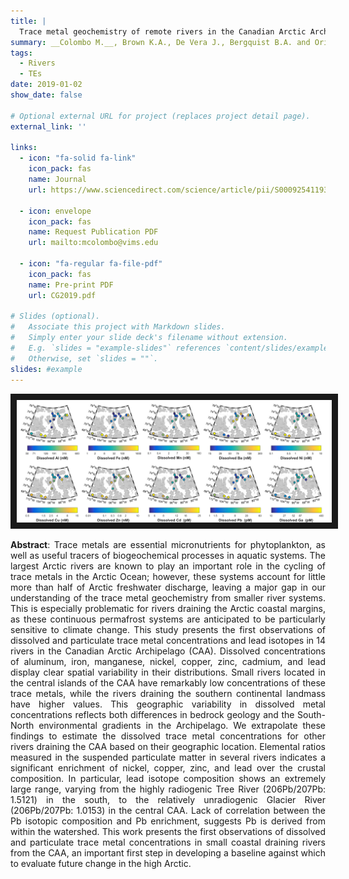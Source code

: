 ```yaml
---
title: |
  Trace metal geochemistry of remote rivers in the Canadian Arctic Archipelago
summary: __Colombo M.__, Brown K.A., De Vera J., Bergquist B.A. and Orians K.J. (2019) _ACS Earth and Space Chemistry 3 (7), 1302-1314_
tags:
  - Rivers
  - TEs
date: 2019-01-02
show_date: false

# Optional external URL for project (replaces project detail page).
external_link: ''

links:
  - icon: "fa-solid fa-link"
    icon_pack: fas
    name: Journal
    url: https://www.sciencedirect.com/science/article/pii/S0009254119303742?via%3Dihub

  - icon: envelope
    icon_pack: fas
    name: Request Publication PDF
    url: mailto:mcolombo@vims.edu 

  - icon: "fa-regular fa-file-pdf"
    icon_pack: fas
    name: Pre-print PDF
    url: CG2019.pdf 

# Slides (optional).
#   Associate this project with Markdown slides.
#   Simply enter your slide deck's filename without extension.
#   E.g. `slides = "example-slides"` references `content/slides/example-slides.md`.
#   Otherwise, set `slides = ""`.
slides: #example
---
```

<p align="center">
<img src="CG2019.png" width="900px" max-height= auto border="10"/>
</p>

__Abstract__: Trace metals are essential micronutrients for phytoplankton, as well as useful tracers of biogeochemical processes in aquatic systems. The largest Arctic rivers are known to play an important role in the cycling of trace metals in the Arctic Ocean; however, these systems account for little more than half of Arctic freshwater discharge, leaving a major gap in our understanding of the trace metal geochemistry from smaller river systems. This is especially problematic for rivers draining the Arctic coastal margins, as these continuous permafrost systems are anticipated to be particularly sensitive to climate change. This study presents the first observations of dissolved and particulate trace metal concentrations and lead isotopes in 14 rivers in the Canadian Arctic Archipelago (CAA). Dissolved concentrations of aluminum, iron, manganese, nickel, copper, zinc, cadmium, and lead display clear spatial variability in their distributions. Small rivers located in the central islands of the CAA have remarkably low concentrations of these trace metals, while the rivers draining the southern continental landmass have higher values. This geographic variability in dissolved metal concentrations reflects both differences in bedrock geology and the South-North environmental gradients in the Archipelago. We extrapolate these findings to estimate the dissolved trace metal concentrations for other rivers draining the CAA based on their geographic location. Elemental ratios measured in the suspended particulate matter in several rivers indicates a significant enrichment of nickel, copper, zinc, and lead over the crustal composition. In particular, lead isotope composition shows an extremely large range, varying from the highly radiogenic Tree River (206Pb/207Pb: 1.5121) in the south, to the relatively unradiogenic Glacier River (206Pb/207Pb: 1.0153) in the central CAA. Lack of correlation between the Pb isotopic composition and Pb enrichment, suggests Pb is derived from within the watershed. This work presents the first observations of dissolved and particulate trace metal concentrations in small coastal draining rivers from the CAA, an important first step in developing a baseline against which to evaluate future change in the high Arctic.
<style>body {text-align: justify}</style>